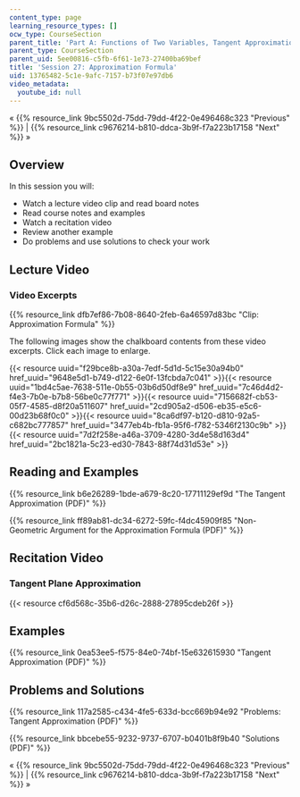 ```yaml
---
content_type: page
learning_resource_types: []
ocw_type: CourseSection
parent_title: 'Part A: Functions of Two Variables, Tangent Approximation and Optimization'
parent_type: CourseSection
parent_uid: 5ee00816-c5fb-6f61-1e73-27400ba69bef
title: 'Session 27: Approximation Formula'
uid: 13765482-5c1e-9afc-7157-b73f07e97db6
video_metadata:
  youtube_id: null
---
```


« {{% resource_link 9bc5502d-75dd-79dd-4f22-0e496468c323 "Previous" %}} | {{% resource_link c9676214-b810-ddca-3b9f-f7a223b17158 "Next" %}} »

Overview
--------

In this session you will:

*   Watch a lecture video clip and read board notes
*   Read course notes and examples
*   Watch a recitation video
*   Review another example
*   Do problems and use solutions to check your work

Lecture Video
-------------

### Video Excerpts

{{% resource_link dfb7ef86-7b08-8640-2feb-6a46597d83bc "Clip: Approximation Formula" %}}

The following images show the chalkboard contents from these video excerpts. Click each image to enlarge.

{{< resource uuid="f29bce8b-a30a-7edf-5d1d-5c15e30a94b0" href_uuid="9648e5d1-b749-d122-6e0f-13fcbda7c041" >}}{{< resource uuid="1bd4c5ae-7638-511e-0b55-03b6d50df8e9" href_uuid="7c46d4d2-f4e3-7b0e-b7b8-56be0c77f771" >}}{{< resource uuid="7156682f-cb53-05f7-4585-d8f20a511607" href_uuid="2cd905a2-d506-eb35-e5c6-00d23b68f0c0" >}}{{< resource uuid="8ca6df97-b120-d810-92a5-c682bc777857" href_uuid="3477eb4b-fb1a-95f6-f782-5346f2130c9b" >}}  
{{< resource uuid="7d2f258e-a46a-3709-4280-3d4e58d163d4" href_uuid="2bc1821a-5c23-ed30-7843-88f74d31d53e" >}}

Reading and Examples
--------------------

{{% resource_link b6e26289-1bde-a679-8c20-17711129ef9d "The Tangent Approximation (PDF)" %}}

{{% resource_link ff89ab81-dc34-6272-59fc-f4dc45909f85 "Non-Geometric Argument for the Approximation Formula (PDF)" %}}

Recitation Video
----------------

### Tangent Plane Approximation

{{< resource cf6d568c-35b6-d26c-2888-27895cdeb26f >}}

Examples
--------

{{% resource_link 0ea53ee5-f575-84e0-74bf-15e632615930 "Tangent Approximation (PDF)" %}}

Problems and Solutions
----------------------

{{% resource_link 117a2585-c434-4fe5-633d-bcc669b94e92 "Problems: Tangent Approximation (PDF)" %}}

{{% resource_link bbcebe55-9232-9737-6707-b0401b8f9b40 "Solutions (PDF)" %}}

« {{% resource_link 9bc5502d-75dd-79dd-4f22-0e496468c323 "Previous" %}} | {{% resource_link c9676214-b810-ddca-3b9f-f7a223b17158 "Next" %}} »